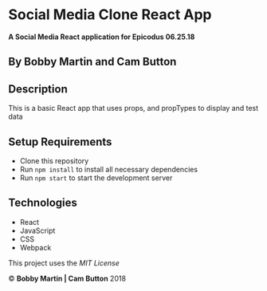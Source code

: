 # Social Media Clone React App
**A Social Media React application for Epicodus 06.25.18**

## By Bobby Martin and Cam Button

## Description
This is a basic React app that uses props, and propTypes to display and test data

## Setup Requirements

* Clone this repository
* Run `npm install` to install all necessary dependencies
* Run `npm start` to start the development server

## Technologies
* React
* JavaScript
* CSS
* Webpack

This project uses the _MIT License_  

&copy; **Bobby Martin | Cam Button** 2018
